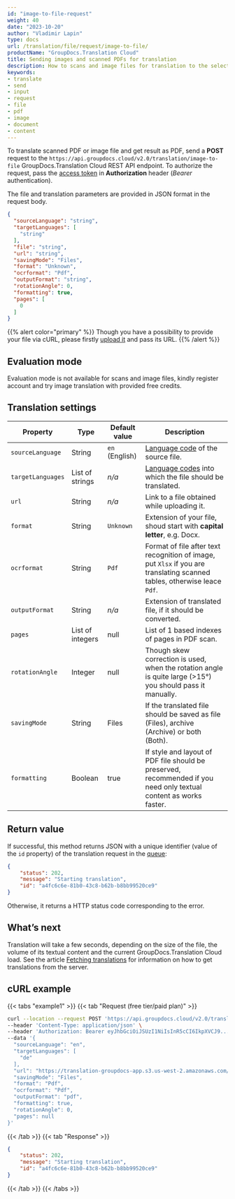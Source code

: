 ```yaml
---
id: "image-to-file-request"
weight: 40
date: "2023-10-20"
author: "Vladimir Lapin"
type: docs
url: /translation/file/request/image-to-file/
productName: "GroupDocs.Translation Cloud"
title: Sending images and scanned PDFs for translation
description: How to scans and image files for translation to the selected languages.
keywords:
- translate
- send
- input
- request
- file
- pdf
- image
- document
- content
---
```


To translate scanned PDF or image file and get result as PDF, send a **POST** request to the `https://api.groupdocs.cloud/v2.0/translation/image-to-file` GroupDocs.Translation Cloud REST API endpoint. To authorize the request, pass the [access token](/translation/authorization/) in **Authorization** header (_Bearer_ authentication).

The file and translation parameters are provided in JSON format in the request body.

```json
{
  "sourceLanguage": "string",
  "targetLanguages": [
    "string"
  ],
  "file": "string",
  "url": "string",
  "savingMode": "Files",
  "format": "Unknown",
  "ocrformat": "Pdf",
  "outputFormat": "string",
  "rotationAngle": 0,
  "formatting": true,
  "pages": [
    0
  ]
}
```

{{% alert color="primary" %}} 
Though you have a possibility to provide your file via cURL, please firstly [upload it](/translation/file/upload/) and pass its URL.
{{% /alert %}}

## Evaluation mode

Evaluation mode is not available for scans and image files, kindly register account and try image translation with provided free credits.

## Translation settings

Property | Type | Default value | Description
-------- | ---- | ------------- | -----------
`sourceLanguage` | String | `en` (English) | [Language code](/translation/languages/) of the source file.
`targetLanguages` | List of strings | _n/a_ | [Language codes](/translation/languages/) into which the file should be translated.
`url` | String | _n/a_ | Link to a file obtained while uploading it.
`format` | String | `Unknown` | Extension of your file, shoud start with **capital letter**, e.g. Docx.
`ocrformat` | String | `Pdf` | Format of file after text recognition of image, put `Xlsx` if you are translating scanned tables, otherwise leace `Pdf`.
`outputFormat` | String | _n/a_ | Extension of translated file, if it should be converted.
`pages` | List of integers | null | List of 1 based indexes of pages in PDF scan.
`rotationAngle` | Integer | null | Though skew correction is used, when the rotation angle is quite large (>15°) you should pass it manually.
`savingMode` | String | Files | If the translated file should be saved as file (Files), archive (Archive) or both (Both).
`formatting` | Boolean | true | If style and layout of PDF file should be preserved, recommended if you need only textual content as works faster.

## Return value

If successful, this method returns JSON with a unique identifier (value of the `id` property) of the translation request in the [queue](/translation/workflow/):

```json
{
	"status": 202,
	"message": "Starting translation",
	"id": "a4fc6c6e-81b0-43c8-b62b-b8bb99520ce9"
}
```

Otherwise, it returns a HTTP status code corresponding to the error.

## What’s next

Translation will take a few seconds, depending on the size of the file, the volume of its textual content and the current GroupDocs.Translation Cloud load. See the article [Fetching translations](/translation/file/fetch/) for information on how to get translations from the server.

## cURL example

{{< tabs "example1" >}}
{{< tab "Request (free tier/paid plan)" >}}
```bash
curl --location --request POST 'https://api.groupdocs.cloud/v2.0/translation/image-to-file' \
--header 'Content-Type: application/json' \
--header 'Authorization: Bearer eyJhbGciOiJSUzI1NiIsInR5cCI6IkpXVCJ9...UV1hLfgNCSQ4VKGCOA' \
--data '{
  "sourceLanguage": "en",
  "targetLanguages": [
    "de"
  ],
  "url": "https://translation-groupdocs-app.s3.us-west-2.amazonaws.com/0cd7b09d-4d63-4bcd-a9a5-dfd72897aa17.pdf...ff474526313a24821e98",
  "savingMode": "Files",
  "format": "Pdf",
  "ocrformat": "Pdf",
  "outputFormat": "pdf",
  "formatting": true,
  "rotationAngle": 0,
  "pages": null
}'
```
{{< /tab >}}
{{< tab "Response" >}}
```json
{
	"status": 202,
	"message": "Starting translation",
	"id": "a4fc6c6e-81b0-43c8-b62b-b8bb99520ce9"
}
```
{{< /tab >}}
{{< /tabs >}}
